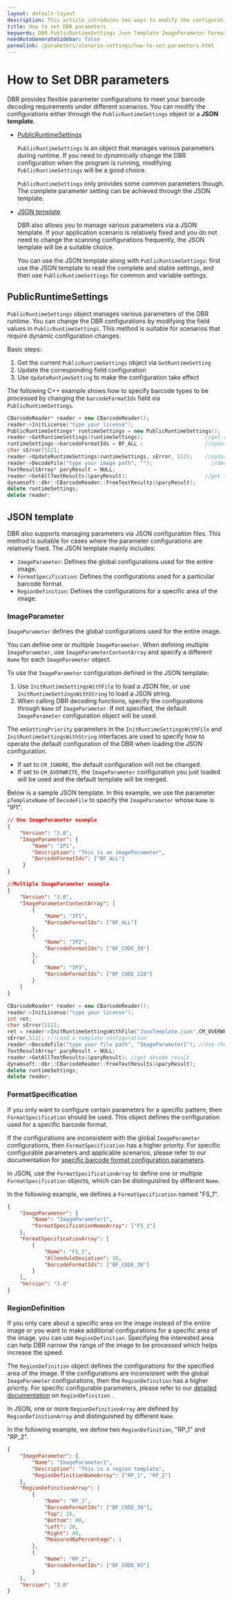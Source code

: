 ```yaml
---   
layout: default-layout
description: This article introduces two ways to modify the configuration DBR PublicRuntimeSettings and Json template, and their syntax rules
title: How to set DBR parameters 
keywords: DBR PublicRuntimeSettings Json Template ImageParameter FormatSpecification
needAutoGenerateSidebar: false
permalink: /parameters/scenario-settings/how-to-set-parameters.html
---
```


# How to Set DBR parameters 

DBR provides flexible parameter configurations to meet your barcode decoding requirements under different scenarios. You can modify the configurations either through the `PublicRuntimeSettings` object or a **JSON template**. 

- [PublicRuntimeSettings](#PublicRuntimeSettings)  
 
  `PublicRuntimeSettings` is an object that manages various parameters during runtime. If you need to *dynamically* change the DBR configuration when the program is running, modifying `PublicRuntimeSettings` will be a good choice. 

  `PublicRuntimeSettings` only provides some common parameters though. The complete parameter setting can be achieved through the JSON template. 

- [JSON template](#JSON-template)

  DBR also allows you to manage various parameters via a JSON template. If your application scenario is relatively fixed and you do not need to change the scanning configurations frequently, the JSON template will be a suitable choice. 

  You can use the JSON template along with `PublicRuntimeSettings`: first use the JSON template to read the complete and stable settings, and then use `PublicRuntimeSettings` for common and variable settings. 

## PublicRuntimeSettings 

`PublicRuntimeSettings` object manages various parameters of the DBR runtime. You can change the DBR configurations by modifying the field values in `PublicRuntimeSettings`. This method is suitable for scenarios that require dynamic configuration changes. 

Basic steps:

1. Get the current `PublicRuntimeSettings` object via `GetRuntimeSetting` 
2. Update the corresponding field configuration
3. Use  `UpdateRuntimeSetting`  to make the configuration take effect

The following C++ example shows how to specify barcode types to be processed by changing the `barcodeFormatIds` field via `PublicRuntimeSettings`.  

```c++
CBarcodeReader* reader = new CBarcodeReader();   
reader->InitLicense("type your license");  
PublicRuntimeSettings* runtimeSettings = new PublicRuntimeSettings();   
reader->GetRuntimeSettings(runtimeSettings);                    //get runtime settings
runtimeSettings->barcodeFormatIds = BF_ALL ;                    //update the parameter. BF_ALL means all barcode formats    
char sError[512];   
reader->UpdateRuntimeSettings(runtimeSettings, sError, 512);    //update runtime settings 
reader->DecodeFile("type your image path", "");                   //decode
TextResultArray* paryResult = NULL;   
reader->GetAllTextResults(&paryResult);                         //get the decode result   
dynamsoft::dbr::CBarcodeReader::FreeTextResults(&paryResult);   
delete runtimeSettings;   
delete reader;  
```

## JSON template 

DBR also supports managing parameters via JSON configuration files. This method is suitable for cases where the parameter configurations are relatively fixed. The JSON template mainly includes:

- `ImageParameter`: Defines the global configurations used for the entire image.
- `FormatSpecification`: Defines the configurations used for a particular barcode format. 
- `RegionDefinition`: Defines the configurations for a specific area of the image. 

### ImageParameter   

`ImageParameter` defines the global configurations used for the entire image. 

You can define one or multiple `ImageParameter`. When defining multiple `ImageParameter`, use `ImageParameterContentArray` and specify a different `Name` for each `ImageParameter` object. 

To use the `ImageParameter` configuration defined in the JSON template:

1. Use `InitRuntimeSettingsWithFile` to load a JSON file, or use `InitRuntimeSettingsWithString` to load a JSON string.
2. When calling DBR decoding functions, specify the configurations through `Name` of `ImageParameter`. 
  If not specified, the default `ImageParameter` configuration object will be used. 

The `emSettingPriority` parameters in the `InitRuntimeSettingsWithFile` and `InitRuntimeSettingsWithString` interfaces are used to specify how to operate the default configuration of the DBR when loading the JSON configuration. 

- If set to `CM_IGNORE`, the default configuration will not be changed. 
- If set to `CM_OVERWRITE`, the `ImageParameter` configuration you just loaded will be used and the default template will be merged. 

Below is a sample JSON template. In this example, we use the parameter `pTemplateName` of `DecodeFile` to specify the `ImageParameter` whose `Name` is "IP1".

```json
// One ImageParameter example 
{
    "Version": "3.0",
    "ImageParameter": {                   
        "Name": "IP1",
        "Description": "This is an imageParameter", 
        "BarcodeFormatIds": ["BF_ALL"]
     }
}
```
```json
//Multiple ImageParameter example 
{
    "Version": "3.0", 
    "ImageParameterContentArray": [                        
        {
            "Name": "IP1",              
            "BarcodeFormatIds": ["BF_ALL"]
        }, 
        {
            "Name": "IP2",                
            "BarcodeFormatIds": ["BF_CODE_39"]
        }, 
        {
            "Name": "IP3",                  
            "BarcodeFormatIds": ["BF_CODE_128"]
        }
    ]
}
``` 

```c++
CBarcodeReader* reader = new CBarcodeReader();         
reader->InitLicense("type your license");        
int ret; 
char sError[512];         
ret = reader->InitRuntimeSettingsWithFile("JsonTemplate.json",CM_OVERWRITE,
sError,512); ///Load a template configuration 
reader->DecodeFile("type your file path", "ImageParameter1"); //Use the configuration with the Name "IP1"    
TextResultArray* paryResult = NULL;         
reader->GetAllTextResults(&paryResult); //get decode result     
dynamsoft::dbr::CBarcodeReader::FreeTextResults(&paryResult);         
delete runtimeSettings;         
delete reader;
```

### FormatSpecification

If you only want to configure certain parameters for a specific pattern, then `FormatSpecification` should be used. This object defines the configuration used for a specific barcode format. 

If the configurations are inconsistent with the global `ImageParameter` configurations, then `FormatSpecification` has a higher priority. For specific configurable parameters and applicable scenarios, please refer to our documentation for [specific barcode format configuration parameters][2]. 

In JSON, use the `FormatSpecificationArray` to define one or multiple `FormatSpecification` objects, which can be distinguished by different `Name`. 
 
In the following example, we defines a `FormatSpecification` named "FS_1". 

```json
{
    "ImageParameter": {
        "Name": "ImageParameter1",
        "FormatSpecificationNameArray": ["FS_1"]
    }, 
    "FormatSpecificationArray": [
        {
            "Name": "FS_1",
            "AllmoduleDeviation": 10, 
            "BarcodeFormatIds": ["BF_CODE_39"]
        }
    ],
    "Version": "3.0"
}
```

### RegionDefinition

If you only care about a specific area on the image instead of the entire image or you want to make additional configurations for a specific area of the image, you can use `RegionDefinition`. Specifying the interested area can help DBR narrow the range of the image to be processed which helps increase the speed. 

The `RegionDefinition` object defines the configurations for the specified area of the image. If the configurations are inconsistent with the global `ImageParameter`  configurations, then the `RegionDefinition` has a higher priority. For specific configurable parameters, please refer to our [detailed documentation][1] on `RegionDefinition` . 

In JSON, one or more `RegionDefinitionArray` are defined by `RegionDefinitionArray` and distinguished by different `Name`.  

In the following example, we define two `RegionDefinition`, "RP_1" and "RP_2". 

```json
{
    "ImageParameter": {
        "Name": "ImageParameter1",
        "Description": "This is a region template", 
        "RegionDefinitionNameArray": ["RP_1", "RP_2"]
    },  
    "RegionDefinitionArray": [
        {
            "Name": "RP_1",  
            "BarcodeFormatIds": ["BF_CODE_39"], 
            "Top": 20, 
            "Bottom": 80, 
            "Left": 20, 
            "Right": 80, 
            "MeasuredByPercentage": 1
        }, 
        {
            "Name": "RP_2",
            "BarcodeFormatIds": ["BF_CODE_93"]
        }
    ], 
    "Version": "3.0"
}
```

[1]:manually-define-region-of-interest.html
[2]:format-specification.html



